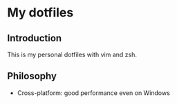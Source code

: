 # My dotfiles

## Introduction

This is my personal dotfiles with vim and zsh.

## Philosophy

+ Cross-platform: good performance even on Windows

